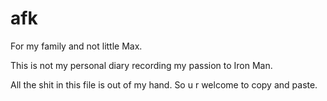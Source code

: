 # afk

For my family and not little Max.





This is not my personal diary recording my passion to Iron Man.

All the shit in this file is out of my hand. So u r welcome to copy and paste.
